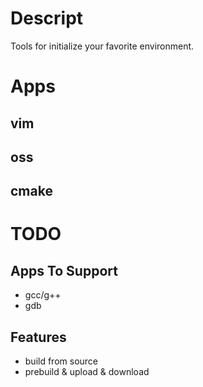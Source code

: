 # Descript
Tools for initialize your favorite environment.

# Apps
## vim
## oss
## cmake

# TODO
## Apps To Support
- gcc/g++
- gdb

## Features
- build from source
- prebuild & upload & download